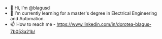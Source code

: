 - 👋 Hi, I’m @blagusd
- 🌱 I’m currently learning for a master's degree in Electrical Engineering and Automation.
- 📫 How to reach me - https://www.linkedin.com/in/dorotea-blagus-7b053a21b/

<!---
blagusd/blagusd is a ✨ special ✨ repository because its `README.md` (this file) appears on your GitHub profile.
You can click the Preview link to take a look at your changes.
--->
